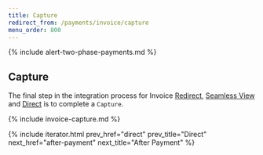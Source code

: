 ```yaml
---
title: Capture
redirect_from: /payments/invoice/capture
menu_order: 800
---
```


{% include alert-two-phase-payments.md %}

## Capture

The final step in the integration process for Invoice [Redirect][redirect],
[Seamless View][seamless-view] and [Direct][direct] is to complete a `Capture`.

{% include invoice-capture.md %}

{% include iterator.html prev_href="direct" prev_title="Direct"
next_href="after-payment" next_title="After Payment" %}

[direct]: /payment-instruments/invoice/direct
[redirect]: /payment-instruments/invoice/redirect
[seamless-view]: /payment-instruments/invoice/seamless-view
